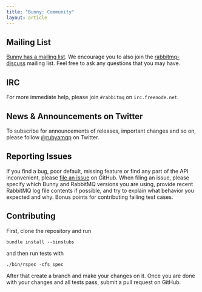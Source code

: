 ```yaml
---
title: "Bunny: Community"
layout: article
---
```


## Mailing List

[Bunny has a mailing list](groups.google.com/group/ruby-amqp). We encourage you
to also join the [rabbitmq-discuss](https://lists.rabbitmq.com/cgi-bin/mailman/listinfo/rabbitmq-discuss) mailing list. Feel free to ask any questions that you may have.


## IRC

For more immediate help, please join `#rabbitmq` on `irc.freenode.net`.


## News & Announcements on Twitter

To subscribe for announcements of releases, important changes and so on, please follow [@rubyamqp](https://twitter.com/#!/rubyamqp) on Twitter.


## Reporting Issues

If you find a bug, poor default, missing feature or find any part of the API inconvenient, please [file an issue](http://github.com/ruby-amqp/bunny/issues) on GitHub.
When filing an issue, please specify which Bunny and RabbitMQ versions you are using, provide recent RabbitMQ log file contents if possible,
and try to explain what behavior you expected and why. Bonus points for contributing failing test cases.


## Contributing

First, clone the repository and run

    bundle install --binstubs

and then run tests with

    ./bin/rspec -cfs spec

After that create a branch and make your changes on it. Once you are done with your changes and all tests pass, submit a pull request
on GitHub.

